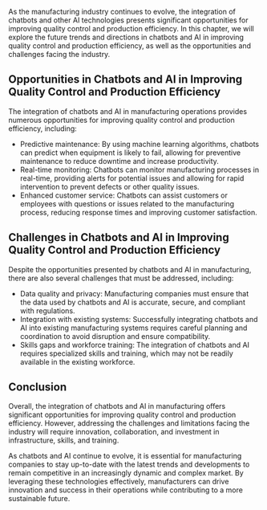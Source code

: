 
As the manufacturing industry continues to evolve, the integration of chatbots and other AI technologies presents significant opportunities for improving quality control and production efficiency. In this chapter, we will explore the future trends and directions in chatbots and AI in improving quality control and production efficiency, as well as the opportunities and challenges facing the industry.

Opportunities in Chatbots and AI in Improving Quality Control and Production Efficiency
---------------------------------------------------------------------------------------

The integration of chatbots and AI in manufacturing operations provides numerous opportunities for improving quality control and production efficiency, including:

* Predictive maintenance: By using machine learning algorithms, chatbots can predict when equipment is likely to fail, allowing for preventive maintenance to reduce downtime and increase productivity.
* Real-time monitoring: Chatbots can monitor manufacturing processes in real-time, providing alerts for potential issues and allowing for rapid intervention to prevent defects or other quality issues.
* Enhanced customer service: Chatbots can assist customers or employees with questions or issues related to the manufacturing process, reducing response times and improving customer satisfaction.

Challenges in Chatbots and AI in Improving Quality Control and Production Efficiency
------------------------------------------------------------------------------------

Despite the opportunities presented by chatbots and AI in manufacturing, there are also several challenges that must be addressed, including:

* Data quality and privacy: Manufacturing companies must ensure that the data used by chatbots and AI is accurate, secure, and compliant with regulations.
* Integration with existing systems: Successfully integrating chatbots and AI into existing manufacturing systems requires careful planning and coordination to avoid disruption and ensure compatibility.
* Skills gaps and workforce training: The integration of chatbots and AI requires specialized skills and training, which may not be readily available in the existing workforce.

Conclusion
----------

Overall, the integration of chatbots and AI in manufacturing offers significant opportunities for improving quality control and production efficiency. However, addressing the challenges and limitations facing the industry will require innovation, collaboration, and investment in infrastructure, skills, and training.

As chatbots and AI continue to evolve, it is essential for manufacturing companies to stay up-to-date with the latest trends and developments to remain competitive in an increasingly dynamic and complex market. By leveraging these technologies effectively, manufacturers can drive innovation and success in their operations while contributing to a more sustainable future.
